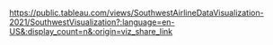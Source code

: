 https://public.tableau.com/views/SouthwestAirlineDataVisualization-2021/SouthwestVisualization?:language=en-US&:display_count=n&:origin=viz_share_link
